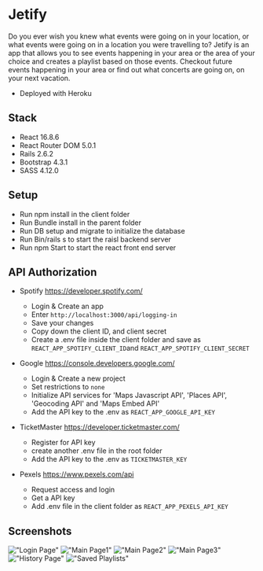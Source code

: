 # Jetify

Do you ever wish you knew what events were going on in your location, or what events were going on in a location you were travelling to?
Jetify is an app that allows you to see events happening in your area or the area of your choice and creates a playlist based on those events. Checkout future events happening in your area or find out what concerts are going on, on your next vacation.

* Deployed with Heroku

## Stack
* React 16.8.6
* React Router DOM 5.0.1
* Rails 2.6.2
* Bootstrap 4.3.1
* SASS 4.12.0

## Setup
* Run npm install in the client folder
* Run Bundle install in the parent folder
* Run DB setup and migrate to initialize the database
* Run Bin/rails s to start the raisl backend server
* Run npm Start to start the react front end server

## API Authorization
* Spotify https://developer.spotify.com/
  - Login & Create an app
  - Enter `http://localhost:3000/api/logging-in`
  - Save your changes
  - Copy down the client ID, and client secret
  - Create a .env file inside the client folder and save as `REACT_APP_SPOTIFY_CLIENT_ID`and `REACT_APP_SPOTIFY_CLIENT_SECRET`

* Google https://console.developers.google.com/
  - Login & Create a new project
  - Set restrictions to `none`
  - Initialize API services for 'Maps Javascript API', 'Places API', 'Geocoding API' and 'Maps Embed API'
  - Add the API key to the .env as `REACT_APP_GOOGLE_API_KEY`

* TicketMaster https://developer.ticketmaster.com/
  - Register for API key
  - create another .env file in the root folder
  - Add the API key to the .env as `TICKETMASTER_KEY`

* Pexels https://www.pexels.com/api
  - Request access and login
  - Get a API key
  - Add .env file in the client folder as `REACT_APP_PEXELS_API_KEY`




## Screenshots

!["Login Page"](https://github.com/shadeying/Jetify/blob/master/client/public/screenshots/LoginPage.png)
!["Main Page1"](https://github.com/shadeying/Jetify/blob/master/client/public/screenshots/MainPage1.png)
!["Main Page2"](https://github.com/shadeying/Jetify/blob/master/client/public/screenshots/MainPage2.png)
!["Main Page3"](https://github.com/shadeying/Jetify/blob/master/client/public/screenshots/MainPage3.png)
!["History Page"](https://github.com/shadeying/Jetify/blob/master/client/public/screenshots/HistoryPage.png)
!["Saved Playlists"](https://github.com/shadeying/Jetify/blob/master/client/public/screenshots/HistoryPagePlaylists.png)



